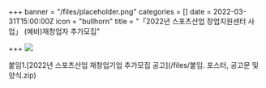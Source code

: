 +++
banner = "/files/placeholder.png"
categories = []
date = 2022-03-31T15:00:00Z
icon = "bullhorn"
title = "「2022년 스포츠산업 창업지원센터 사업」 (예비)재창업자 추가모집"

+++
![](/files/_-_-_-_.jpg)

붙임1.[2022년 스포츠산업 재창업기업 추가모집 공고](/files/붙임. 포스터, 공고문 및 양식.zip)
